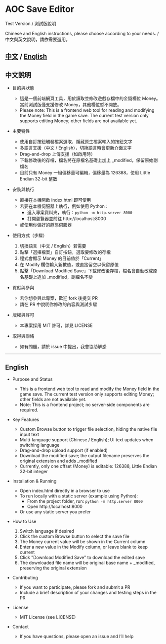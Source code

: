 # AOC Save Editor

Test Version / 測試版說明

Chinese and English instructions, please choose according to your needs. / 中文與英文說明，請依需要選用。

[中文](#中文說明) / [English](#English)
---

## 中文說明

- 目的與狀態
  - 這是一個前端網頁工具，用於讀取並修改遊戲存檔中的金錢欄位 Money。當前測試版僅支援修改 Money，其他欄位暫不開放。
  - Please note: This is a frontend web tool for reading and modifying the Money field in the game save. The current test version only supports editing Money; other fields are not available yet.

- 主要特性
  - 使用自訂按鈕觸發檔案選取，隱藏原生檔案輸入的按鈕文字
  - 多語言支援（中文 / English），切換語言時會更新介面文字
  - Drag-and-drop 上傳支援（如啟用時）
  - 下載修改後的存檔，檔名將在原檔名基礎上加上 _modified，保留原始副檔名
  - 目前只有 Money 一組偏移量可編輯，偏移量為 126388，使用 Little Endian 32-bit 整數

- 安裝與執行
  - 直接在本機開啟 index.html 即可使用
  - 若要在本機伺服器上執行，例如使用 Python：
    - 進入專案資料夾，執行：`python -m http.server 8000`
    - 打開瀏覽器並前往 http://localhost:8000
  - 或使用你偏好的靜態伺服器

- 使用方式（步驟）
  1) 切換語言（中文 / English）若需要
  2) 點擊「選擇檔案」自訂按鈕，選取要修改的存檔
  3) 程式會顯示 Money 的目前值於「Current」
  4) 在 Modify 欄位輸入新數值，或直接留空以保留原值
  5) 點擊「Download Modified Save」下載修改後存檔，檔名會自動改成原名基礎上追加 _modified，副檔名不變

- 貢獻與參與
  - 若你想參與此專案，歡迎 fork 後提交 PR
  - 請在 PR 中說明你修改的內容與測試步驟

- 版權與許可
  - 本專案採用 MIT 許可，詳見 LICENSE

- 取得與聯絡
  - 如有問題，請於 issue 中提出，我會協助解惑

---

## English

- Purpose and Status
  - This is a frontend web tool to read and modify the Money field in the game save. The current test version only supports editing Money; other fields are not available yet.
  - Note: This is a frontend project; no server-side components are required.

- Key Features
  - Custom Browse button to trigger file selection, hiding the native file input text
  - Multi-language support (Chinese / English); UI text updates when switching language
  - Drag-and-drop upload support (if enabled)
  - Download the modified save; the output filename preserves the original extension and adds _modified
  - Currently, only one offset (Money) is editable: 126388, Little Endian 32-bit integer

- Installation & Running
  - Open index.html directly in a browser to use
  - To run locally with a static server (example using Python):
    - From the project folder, run: `python -m http.server 8000`
    - Open http://localhost:8000
  - Or use any static server you prefer

- How to Use
  1) Switch language if desired
  2) Click the custom Browse button to select the save file
  3) The Money current value will be shown in the Current column
  4) Enter a new value in the Modify column, or leave blank to keep current
  5) Click "Download Modified Save" to download the edited save
  6) The downloaded file name will be original base name + _modified, preserving the original extension

- Contributing
  - If you want to participate, please fork and submit a PR
  - Include a brief description of your changes and testing steps in the PR

- License
  - MIT License (see LICENSE)

- Contact
  - If you have questions, please open an issue and I’ll help

